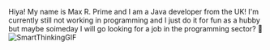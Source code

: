Hiya! My name is Max R. Prime and I am a Java developer from the UK!
I'm currently still not working in programming and I just do it for fun as a hubby but maybe soimeday I will go looking for a job in the programming sector? 🤔![SmartThinkingGIF](https://user-images.githubusercontent.com/66430740/208144448-d99f924d-a92e-4199-920f-3bea318c4db4.gif)

<!---
MaxiJP/MaxiJP is a ✨ special ✨ repository because its `README.md` (this file) appears on your GitHub profile.
You can click the Preview link to take a look at your changes.
--->
